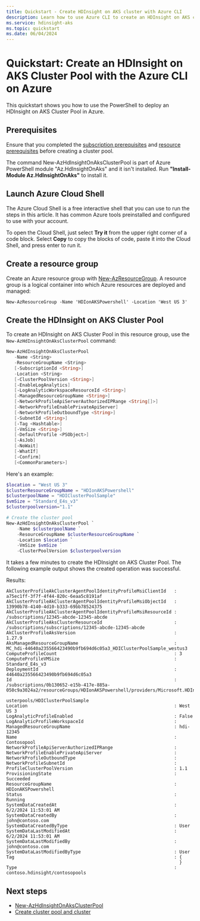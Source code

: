 ```yaml
---
title: Quickstart - Create HDInsight on AKS cluster with Azure CLI
description: Learn how to use Azure CLI to create an HDInsight on AKS cluster pool.
ms.service: hdinsight-aks
ms.topic: quickstart
ms.date: 06/04/2024
---
```


# Quickstart: Create an HDInsight on AKS Cluster Pool with the Azure CLI on Azure

This quickstart shows you how to use the PowerShell to deploy an HDInsight on AKS Cluster Pool in Azure.

## Prerequisites
Ensure that you completed the [subscription prerequisites](./quickstart-prerequisites-subscription.md) and [resource prerequisites](./quickstart-prerequisites-resources.md) before creating a cluster pool.

The command New-AzHdInsightOnAksClusterPool is part of Azure PowerShell module "Az.HdInsightOnAks" and it isn't installed. Run **"Install-Module Az.HdInsightOnAks"** to install it.

## Launch Azure Cloud Shell

The Azure Cloud Shell is a free interactive shell that you can use to run the steps in this article. It has common Azure tools preinstalled and configured to use with your account.

To open the Cloud Shell, just select **Try it** from the upper right corner of a code block. Select **Copy** to copy the blocks of code, paste it into the Cloud Shell, and press enter to run it.

## Create a resource group

Create an Azure resource group with [New-AzResourceGroup](/powershell/module/az.resources/new-azresourcegroup). A resource group is a logical container into which Azure resources are deployed and managed:

```Azure PowerShell
New-AzResourceGroup -Name 'HDIonAKSPowershell' -Location 'West US 3'
```

## Create the HDInsight on AKS Cluster Pool

To create an HDInsight on AKS Cluster Pool in this resource group, use the `New-AzHdInsightOnAksClusterPool` command:
```PowerShell
New-AzHdInsightOnAksClusterPool
   -Name <String>
   -ResourceGroupName <String>
   [-SubscriptionId <String>]
   -Location <String>
   [-ClusterPoolVersion <String>]
   [-EnableLogAnalytics]
   [-LogAnalyticWorkspaceResourceId <String>]
   [-ManagedResourceGroupName <String>]
   [-NetworkProfileApiServerAuthorizedIPRange <String[]>]
   [-NetworkProfileEnablePrivateApiServer]
   [-NetworkProfileOutboundType <String>]
   [-SubnetId <String>]
   [-Tag <Hashtable>]
   [-VmSize <String>]
   [-DefaultProfile <PSObject>]
   [-AsJob]
   [-NoWait]
   [-WhatIf]
   [-Confirm]
   [<CommonParameters>]
```
Here's an example:
```PowerShell
$location = "West US 3"
$clusterResourceGroupName = "HDIonAKSPowershell"
$clusterpoolName = "HDIClusterPoolSample"
$vmSize = "Standard_E4s_v3"
$clusterpoolversion="1.1"

# Create the cluster pool
New-AzHdInsightOnAksClusterPool `
    -Name $clusterpoolName `
    -ResourceGroupName $clusterResourceGroupName `
    -Location $location `
    -VmSize $vmSize `
    -ClusterPoolVersion $clusterpoolversion
```

It takes a few minutes to create the HDInsight on AKS Cluster Pool. The following example output shows the created operation was successful.

Results:
<!-- expected_similarity=0.3 -->
```
AkClusterProfileAkClusterAgentPoolIdentityProfileMsiClientId   : a75ec1ff-3f7f-4f44-820c-6eaa5c8191af
AkClusterProfileAkClusterAgentPoolIdentityProfileMsiObjectId   : 13990b78-4140-4d10-b333-69bb78524375
AkClusterProfileAkClusterAgentPoolIdentityProfileMsiResourceId : /subscriptions/12345-abcde-12345-abcde
AkClusterProfileAksClusterResourceId                           : /subscriptions/subscriptions/12345-abcde-12345-abcde
AkClusterProfileAksVersion                                     : 1.27.9
AksManagedResourceGroupName                                    : MC_hdi-44640a235566423490b9fb694d6c05a3_HDIClusterPoolSample_westus3
ComputeProfileCount                                            : 3
ComputeProfileVMSize                                           : Standard_E4s_v3
DeploymentId                                                   : 44640a235566423490b9fb694d6c05a3
Id                                                             : /subscriptions/0b130652-e15b-417e-885a-050c9a3024a2/resourceGroups/HDIonAKSPowershell/providers/Microsoft.HDInsight/cl
                                                                 usterpools/HDIClusterPoolSample
Location                                                       : West US 3
LogAnalyticProfileEnabled                                      : False
LogAnalyticProfileWorkspaceId                                  : 
ManagedResourceGroupName                                       : hdi-12345
Name                                                           : Contosopool
NetworkProfileApiServerAuthorizedIPRange                       : 
NetworkProfileEnablePrivateApiServer                           : 
NetworkProfileOutboundType                                     : 
NetworkProfileSubnetId                                         : 
ProfileClusterPoolVersion                                      : 1.1
ProvisioningState                                              : Succeeded
ResourceGroupName                                              : HDIonAKSPowershell
Status                                                         : Running
SystemDataCreatedAt                                            : 6/2/2024 11:53:01 AM
SystemDataCreatedBy                                            : john@contoso.com
SystemDataCreatedByType                                        : User
SystemDataLastModifiedAt                                       : 6/2/2024 11:53:01 AM
SystemDataLastModifiedBy                                       : john@contoso.com
SystemDataLastModifiedByType                                   : User
Tag                                                            : {
                                                                 }
Type                                                           : contoso.hdinsight/contosopools
```

## Next steps

* [New-AzHdInsightOnAksClusterPool](/powershell/module/az.hdinsightonaks/new-azhdinsightonaksclusterpool)
* [Create cluster pool and cluster](./quickstart-create-cluster.md)
